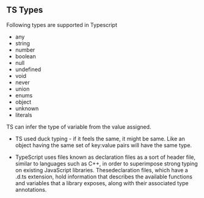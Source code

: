 ## TS Types

Following types are supported in Typescript

- any
- string
- number
- boolean
- null
- undefined
- void
- never
- union
- enums
- object
- unknown
- literals

TS can infer the type of variable from the value assigned.

- TS used duck typing - if it feels the same, it might be same. Like an object having the same set of key:value pairs will have the same type.

- TypeScript uses files known as declaration files as a sort of header file, similar to languages such as C++, in order to superimpose strong typing on existing JavaScript libraries. Thesedeclaration files, which have a .d.ts extension, hold information that describes the available functions and variables that a library exposes, along with their associated type annotations.
